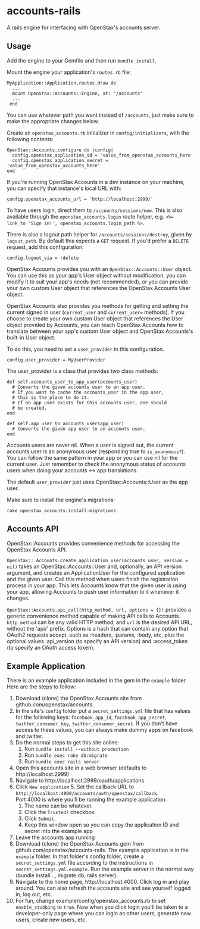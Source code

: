 accounts-rails
=============

A rails engine for interfacing with OpenStax's accounts server.

Usage
-----

Add the engine to your Gemfile and then run `bundle install`.  

Mount the engine your application's `routes.rb` file:

    MyApplication::Application.routes.draw do
      ...
      mount OpenStax::Accounts::Engine, at: "/accounts"
      ...
     end

You can use whatever path you want instead of `/accounts`, just make sure to make the appropriate changes below.

Create an `openstax_accounts.rb` initializer in `config/initializers`, with the following contents:

    OpenStax::Accounts.configure do |config|
      config.openstax_application_id = 'value_from_openstax_accounts_here'
      config.openstax_application_secret = 'value_from_openstax_accounts_here'
    end

If you're running OpenStax Accounts in a dev instance on your machine, you can specify that instance's local URL with:

    config.openstax_accounts_url = 'http://localhost:2999/'

To have users login, direct them to `/accounts/sessions/new`.  This is also available through the `openstax_accounts.login` route helper, e.g. `<%= link_to 'Sign in!', openstax_accounts.login_path %>`.

There is also a logout path helper for `/accounts/sessions/destroy`, given by `logout_path`.  By default this expects a `GET` request.  If you'd prefer a `DELETE` request, add this configuration:

    config.logout_via = :delete

OpenStax Accounts provides you with an `OpenStax::Accounts::User` object.  You can
use this as your app's User object without modification, you can modify it to suit
your app's needs (not recommended), or you can provide your own custom User object
that references the OpenStax Accounts User object.  

OpenStax Accounts also provides you methods for getting and setting the current 
signed in user (`current_user` and `current_user=` methods).  If you choose to create 
your own custom User object that references the User object provided by Accounts, 
you can teach OpenStax Accounts how to translate between your app's custom User 
object and OpenStax Accounts's built-in User object.

To do this, you need to set a `user_provider` in this configuration.  

    config.user_provider = MyUserProvider

The user_provider is a class that provides two class methods:

    def self.accounts_user_to_app_user(accounts_user)
      # Converts the given accounts user to an app user.
      # If you want to cache the accounts_user in the app user,
      # this is the place to do it.
      # If no app user exists for this accounts user, one should
      # be created.
    end
  
    def self.app_user_to_accounts_user(app_user)
      # Converts the given app user to an accounts user.
    end 

Accounts users are never nil.  When a user is signed out, the current accounts user 
is an anonymous user (responding true to `is_anonymous?`).  You can follow the same
pattern in your app or you can use nil for the current user.  Just remember to check
the anonymous status of accounts users when doing your accounts <-> app translations.

The default `user_provider` just uses OpenStax::Accounts::User as the app user.

Make sure to install the engine's migrations:

    rake openstax_accounts:install:migrations

Accounts API
------------

OpenStax::Accounts provides convenience methods for accessing the OpenStax Accounts API.

`OpenStax:: Accounts.create_application_user(accounts_user, version = nil)` takes
an OpenStax::Accounts::User and, optionally, an API version argument, and creates
an ApplicationUser for the configured application and the given user. Call this method
when users finish the registration process in your app. This lets Accounts know that the given user is using your app, allowing Accounts to push user information to it whenever it changes.

`OpenStax::Accounts.api_call(http_method, url, options = {})` provides a generic
convenience method capable of making API calls to Accounts. `http_method` can be
any valid HTTP method, and `url` is the desired API URL, without the 'api/' prefix.
Options is a hash that can contain any option that OAuth2 requests accept, such
as :headers, :params, :body, etc, plus the optional values :api_version (to specify
an API version) and :access_token (to specify an OAuth access token).

Example Application
-------------------

There is an example application included in the gem in the `example` folder.
Here are the steps to follow:

1. Download (clone) the OpenStax Accounts site from github.com/openstax/accounts.  
1. In the site's `config` folder put a `secret_settings.yml` file that has values for the 
following keys: `facebook_app_id`, `facebook_app_secret`, `twitter_consumer_key`, `twitter_consumer_secret`.  If you don't have access to these values, you can always make dummy apps on facebook and twitter.
2. Do the normal steps to get this site online:
    1. Run `bundle install --without production`
    2. Run `bundle exec rake db:migrate`
    3. Run `bundle exec rails server`
2. Open this accounts site in a web browser (defaults to http://localhost:2999)
3. Navigate to http://localhost:2999/oauth/applications
4. Click `New application`
    5. Set the callback URL to `http://localhost:4000/accounts/auth/openstax/callback`.  
Port 4000 is where you'll be running the example application.
    1. The name can be whatever.
    2. Click the `Trusted?` checkbox.
    3. Click `Submit`.
    4. Keep this window open so you can copy the application ID and secret into the example app
5. Leave the accounts app running
6. Download (clone) the OpenStax Accounts gem from github.com/openstax/accounts-rails. 
The example application is in the `example` folder.
In that folder's config folder, create a `secret_settings.yml` file according to the
instructions in `secret_settings.yml.example`. Run the example server in the normal way (bundle install..., migrate db, rails server).
7. Navigate to the home page, http://localhost:4000.  Click log in and play around.  You can also refresh the accounts site and see yourself logged in, log out, etc.
8. For fun, change example/config/openstax_accounts.rb to set `enable_stubbing` to `true`.  Now when you click login you'll be taken to a developer-only page where you can login as other users, generate new users, create new users, etc.